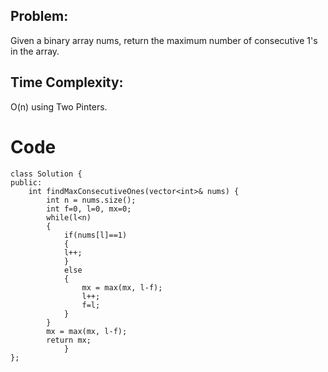## Problem:
Given a binary array nums, return the maximum number of consecutive 1's in the array.

## Time Complexity:
O(n) using Two Pinters.

# Code
```
class Solution {
public:
    int findMaxConsecutiveOnes(vector<int>& nums) {
        int n = nums.size();
        int f=0, l=0, mx=0;
        while(l<n)
        {
            if(nums[l]==1)
            {
            l++;
            }
            else
            {
                mx = max(mx, l-f);
                l++;
                f=l;
            }
        }
        mx = max(mx, l-f);
        return mx;
            }
};
```
